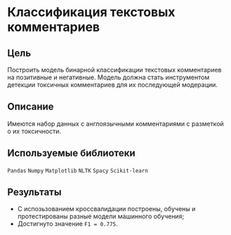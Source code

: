 # Классификация текстовых комментариев

## Цель

Построить модель бинарной классификации текстовых комментариев на позитивные и негативные. Модель должна стать инструментом детекции токсичных комментариев для их последующей модерации.

## Описание

Имеются набор данных с англоязычными комментариями с разметкой о их токсичности.

## Используемые библиотеки

`Pandas`
`Numpy`
`Matplotlib`
`NLTK`
`Spacy`
`Scikit-learn`

## Результаты
* С испозьзованием кроссвалидации построены, обучены и протестированы разные модели машинного обучения;
* Достигнуто значение `F1 = 0.775`.
